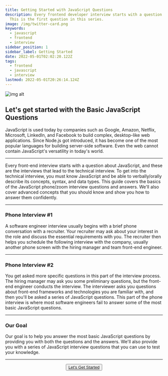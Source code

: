 ```yaml
---
title: Getting Started with JavaScript Questions
description: Every frontend developer interview starts with a question about JavaScript.
  This is the first question in this series.
image: /img/twitter-card.png
keywords:
  - javascript
  - frontend
  - interview
sidebar_position: 1
sidebar_label: Getting Started
date: 2022-05-01T02:02:20.122Z
tags:
  - frontend
  - javascript
  - interview
lastmod: 2022-05-01T20:26:14.124Z
---
```


<head>
  <title>Getting Started with JavaScript Frontend Interview Questions</title>
</head>

<!-- # Getting Started with JavaScript Questions -->

![img alt](/img/js_framework_circle.png)

## Let's get started with the Basic JavaScript Questions

JavaScript is used today by companies such as Google, Amazon, Netflix, Microsoft, LinkedIn, and Facebook to build complex, desktop-like web applications. Since Node.js got introduced, it has become one of the most popular languages for building server-side software. Even the web cannot contain JavaScript's versatility in today's world.

---

Every front-end interview starts with a question about JavaScript, and these are the interviews that lead to the technical interview. To get into the technical interview, you must know JavaScript and be able to verbally/orally describe its concepts, syntax, and data types. This guide covers the basics of the JavaScript phone/zoom interview questions and answers. We'll also cover advanced concepts that you should know and show you how to answer them confidently.

---

### Phone Interview #1

A software engineer interview usually begins with a brief phone conversation with a recruiter. Your recruiter may ask about your interest in the role and discuss the essential requirements with you. The recruiter then helps you schedule the following interview with the company, usually another phone screen with the hiring manager and team front-end engineer.

---

### Phone Interview #2

You get asked more specific questions in this part of the interview process. The hiring manager may ask you some preliminary questions, but the front-end engineer conducts the interview. The interviewer asks you questions about front-end frameworks and technologies you are familiar with, and then you'll be asked a series of JavaScript questions. This part of the phone interview is where most software engineers fail to answer some of the most basic JavaScript questions.

---

### Our Goal

Our goal is to help you answer the most basic JavaScript questions by providing you with both the questions and the answers. We'll also provide you with a series of JavaScript interview questions that you can use to test your knowledge.

<hr/>

<p align="center">
  <button className="getstarted"><a href="/docs/general-javascript-questions/javascript-basics/basic-javascript-questions-answers">Let's Get Started</a></button>
</p>
